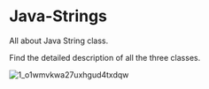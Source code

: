 # Java-Strings

All about Java String class.

Find the detailed description of all the three classes.

![1_o1wmvkwa27uxhgud4txdqw](https://user-images.githubusercontent.com/30400247/43758004-5cfc1cbe-9a38-11e8-9fce-c876053561b8.png)


